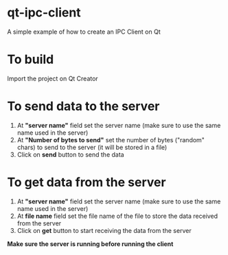 # qt-ipc-client
A simple example of how to create an IPC Client on Qt

# To build
Import the project on Qt Creator

# To send data to the server
1. At **"server name"** field set the server name (make sure to use the same name used in the server)
2. At **"Number of bytes to send"** set the number of bytes ("random" chars) to send to the server (it will be stored in a file)
3. Click on **send** button to send the data

# To get data from the server
1. At **"server name"** field set the server name (make sure to use the same name used in the server)
2. At **file name** field set the file name of the file to store the data received from the server
3. Click on **get** button to start receiving the data from the server

**Make sure the server is running before running the client**
